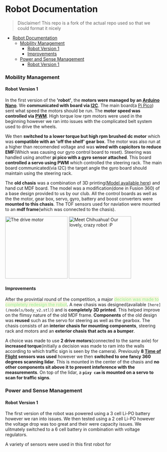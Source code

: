 # Robot Documentation

> Disclaimer! This repo is a fork of the actual repo used so that we could format it nicely

- [Robot Documentation](#robot-documentation)
    - [Mobility Management](#mobility-management)
      - [Robot Version 1](#robot-version-1)
      - [Improvements](#improvements)
    - [Power and Sense Management](#power-and-sense-management)
      - [Robot Version 1](#robot-version-1-1)


### Mobility Management
#### Robot Version 1
In the first version of the **'robot'**, the **motors were managed by an [Arduino Nano](/docs/nano.pdf)**. We **communicated with board via [I2C](https://en.wikipedia.org/wiki/I%C2%B2C)**. The main board(a [Pi Pico](/docs/pico.pdf)) sent what speed the motors should be run. The **motor speed was controlled via [PWM](https://en.wikipedia.org/wiki/Pulse-width_modulation)**. High torque low rpm motors were used in the beginning however we ran into issues with the complicated belt system used to drive the wheels. 
 
We then **switched to a lower torque but high rpm brushed dc motor** which was **compatible with an 'off the shelf' gear box**. The motor was also run at a higher than recomended voltage and was **wired with capicitors to reduce EMF**(Which was causing our gyro control board to reset). Steering was handled using another **pi pico with a gyro sensor attached**. This board **controlled a servo using PWM** which controlled the steering rack. The main board communicated(via I2C) the target angle the gyro board should maintain using the steering rack.

The **old chasis** was a combination of 3D printing([Model available here](/models/body_v2.stl)) and hand cut MDF board. The model was a modification(done in Fusion 360) of a base design provided to us by our club. All the control boards as well as the the motor, gear box, servo, gyro, battery and boost converters were **mounted to this chasis**. The TOF sensors used for naviation were mounted to an **mdf frame**(which was connected to the chasis).

<p>
    <img style="height:200px" title="The drive motor" src="https://epro.pk/wp-content/uploads/2017/11/dc-motor-6V.jpg">
    <img title="Meet Chihuahua! Our lovely, crazy robot :P" src="https://github.com/butterYeeter/Arduino/blob/main/v-photos/front.jpg?raw=true" style="height:200px">
</p>

#### Improvements
After the provintial round of the competition, a major <span style="color:lightgreen; background-color:beige    ">decision was made to completely redesign the robot</span>. A new chasis was designed(available ```[here](/models/body_v2.stl)```) and is **completely 3D printed**. This helped improve on the flimsy nature of the old MDF frame. **Components** of the old design was **reused** such as the servo for steering as well as the gearbox. The chasis consists of an **interior chasis for mounting components**, steering rack and motors and an **exterior chasis that acts as a bumper**. 

A choice was made to use **2 drive motors**(connected to the same axle) for **increased torque**(initially a decision was made to ram into the walls according to which traffic sign is seen by the camera). Previously **8 [Time of Flight](/docs/tof.pdf) sensors was used** however we then **switched to one fancy 360 degrees scanning lidar**. This is mounted in the center of the chasis and **no other components sit above it to prevent inteference with the measurements**. On top of the lidar, a **```pixy cam``` is mounted on a servo to scan for traffic signs**.


### Power and Sense Management
#### Robot Version 1
The first version of the robot was powered using a 3 cell Li-PO battery however we ran into issues. We then tested using a 2 cell Li-PO however the voltage drop was too great and their were capacity issues.  We ulitmately switched to a 6 cell battery in combination with voltage regulators. 

A variety of sensors were used in this first robot for 

